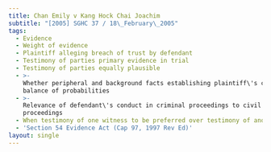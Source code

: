 ```yaml
---
title: Chan Emily v Kang Hock Chai Joachim
subtitle: "[2005] SGHC 37 / 18\_February\_2005"
tags:
  - Evidence
  - Weight of evidence
  - Plaintiff alleging breach of trust by defendant
  - Testimony of parties primary evidence in trial
  - Testimony of parties equally plausible
  - >-
    Whether peripheral and background facts establishing plaintiff\'s case on
    balance of probabilities
  - >-
    Relevance of defendant\'s conduct in criminal proceedings to civil
    proceedings
  - When testimony of one witness to be preferred over testimony of another
  - 'Section 54 Evidence Act (Cap 97, 1997 Rev Ed)'
layout: single
---
```


